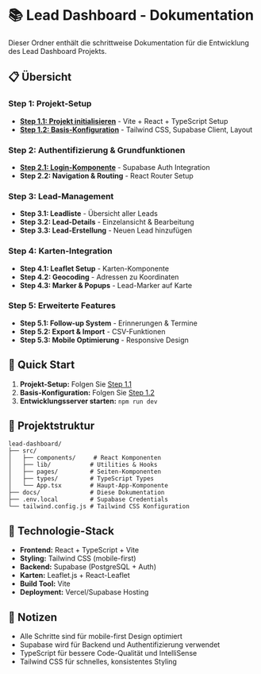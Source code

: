 # 📚 Lead Dashboard - Dokumentation

Dieser Ordner enthält die schrittweise Dokumentation für die Entwicklung des Lead Dashboard Projekts.

## 📋 Übersicht

### Step 1: Projekt-Setup
- **[Step 1.1: Projekt initialisieren](./step_1_1_project_setup.md)** - Vite + React + TypeScript Setup
- **[Step 1.2: Basis-Konfiguration](./step_1_2_basic_configuration.md)** - Tailwind CSS, Supabase Client, Layout

### Step 2: Authentifizierung & Grundfunktionen
- **[Step 2.1: Login-Komponente](./step_2_1_login_component.md)** - Supabase Auth Integration
- **Step 2.2: Navigation & Routing** - React Router Setup

### Step 3: Lead-Management
- **Step 3.1: Leadliste** - Übersicht aller Leads
- **Step 3.2: Lead-Details** - Einzelansicht & Bearbeitung
- **Step 3.3: Lead-Erstellung** - Neuen Lead hinzufügen

### Step 4: Karten-Integration
- **Step 4.1: Leaflet Setup** - Karten-Komponente
- **Step 4.2: Geocoding** - Adressen zu Koordinaten
- **Step 4.3: Marker & Popups** - Lead-Marker auf Karte

### Step 5: Erweiterte Features
- **Step 5.1: Follow-up System** - Erinnerungen & Termine
- **Step 5.2: Export & Import** - CSV-Funktionen
- **Step 5.3: Mobile Optimierung** - Responsive Design

## 🚀 Quick Start

1. **Projekt-Setup:** Folgen Sie [Step 1.1](./step_1_1_project_setup.md)
2. **Basis-Konfiguration:** Folgen Sie [Step 1.2](./step_1_2_basic_configuration.md)
3. **Entwicklungsserver starten:** `npm run dev`

## 📁 Projektstruktur

```
lead-dashboard/
├── src/
│   ├── components/     # React Komponenten
│   ├── lib/           # Utilities & Hooks
│   ├── pages/         # Seiten-Komponenten
│   ├── types/         # TypeScript Types
│   └── App.tsx        # Haupt-App-Komponente
├── docs/              # Diese Dokumentation
├── .env.local         # Supabase Credentials
└── tailwind.config.js # Tailwind CSS Konfiguration
```

## 🔧 Technologie-Stack

- **Frontend:** React + TypeScript + Vite
- **Styling:** Tailwind CSS (mobile-first)
- **Backend:** Supabase (PostgreSQL + Auth)
- **Karten:** Leaflet.js + React-Leaflet
- **Build Tool:** Vite
- **Deployment:** Vercel/Supabase Hosting

## 📝 Notizen

- Alle Schritte sind für mobile-first Design optimiert
- Supabase wird für Backend und Authentifizierung verwendet
- TypeScript für bessere Code-Qualität und IntelliSense
- Tailwind CSS für schnelles, konsistentes Styling 